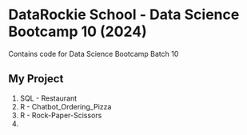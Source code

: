 # DataRockie School - Data Science Bootcamp 10 (2024)
Contains code for Data Science Bootcamp Batch 10

## My Project
1. SQL - Restaurant
2. R - Chatbot_Ordering_Pizza
3. R - Rock-Paper-Scissors
4. 
   

